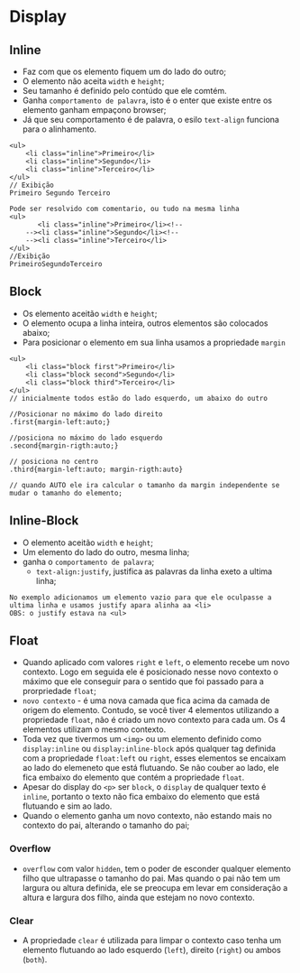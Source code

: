 # Display

## Inline

- Faz com que os elemento fiquem um do lado do outro;
- O elemento não aceita `width` e `height`;
- Seu tamanho é definido pelo contúdo que ele comtém.
- Ganha `comportamento de palavra`, isto é o enter que existe entre os elemento ganham empaçono browser;
- Já que seu comportamento é de palavra, o esilo `text-align` funciona para o alinhamento.

```
<ul>
    <li class="inline">Primeiro</li>
    <li class="inline">Segundo</li>
    <li class="inline">Terceiro</li>
</ul>
// Exibição
Primeiro Segundo Terceiro

Pode ser resolvido com comentario, ou tudo na mesma linha
<ul>
       <li class="inline">Primeiro</li><!-- 
    --><li class="inline">Segundo</li><!-- 
    --><li class="inline">Terceiro</li>
</ul>
//Exibição
PrimeiroSegundoTerceiro
```

## Block
- Os elemento aceitão `width` e `height`;
- O elemento ocupa a linha inteira, outros elementos são colocados abaixo;
- Para posicionar o elemento em sua linha usamos a propriedade `margin`
```
<ul>
    <li class="block first">Primeiro</li>
    <li class="block second">Segundo</li>
    <li class="block third">Terceiro</li>
</ul>
// inicialmente todos estão do lado esquerdo, um abaixo do outro

//Posicionar no máximo do lado direito
.first{margin-left:auto;}

//posiciona no máximo do lado esquerdo
.second{margin-rigth:auto;}

// posiciona no centro
.third{margin-left:auto; margin-rigth:auto}

// quando AUTO ele ira calcular o tamanho da margin independente se mudar o tamanho do elemento;
```

## Inline-Block
- O elemento aceitão `width` e `height`;
- Um elemento do lado do outro, mesma linha;
- ganha o `comportamento de palavra`;
    - `text-align:justify`, justifica as palavras da linha exeto a ultima linha;

```
No exemplo adicionamos um elemento vazio para que ele oculpasse a ultima linha e usamos justify apara alinha aa <li>
OBS: o justify estava na <ul>
```


## Float

- Quando aplicado com valores `right` e `left`, o elemento recebe um novo contexto. Logo em seguida ele é posicionado nesse novo contexto o máximo que ele conseguir para o sentido que foi passado para a prorpriedade `float`;
- `novo contexto` - é uma nova camada que fica acima da camada de origem do elemento. Contudo, se você tiver 4 elementos utilizando a propriedade `float`, não é criado um novo contexto para cada um. Os 4 elementos utilizam o mesmo contexto.
- Toda vez que tivermos um `<img>` ou um elemento definido como `display:inline` ou `display:inline-block` após qualquer tag definida com a propriedade `float:left` ou `right`, esses elementos se encaixam ao lado do elemeneto que está flutuando. Se não couber ao lado, ele fica embaixo do elemento que contém a propriedade `float`.
- Apesar do display do `<p>` ser `block`, o `display` de qualquer texto é `inline`, portanto o texto não fica embaixo do elemento que está flutuando e sim ao lado.
- Quando o elemento ganha um novo contexto, não estando mais no contexto do pai, alterando o tamanho do pai;
### Overflow
- `overflow` com valor `hidden`, tem o poder de esconder qualquer elemento filho que ultrapasse o tamanho do pai. Mas  quando o pai não tem um largura ou altura definida, ele se preocupa em levar em consideração a altura e largura dos filho, ainda que estejam no novo contexto.

### Clear
- A propriedade `clear` é utilizada para limpar o contexto caso tenha um elemento flutuando ao lado esquerdo (`left`), direito (`right`) ou ambos (`both`).